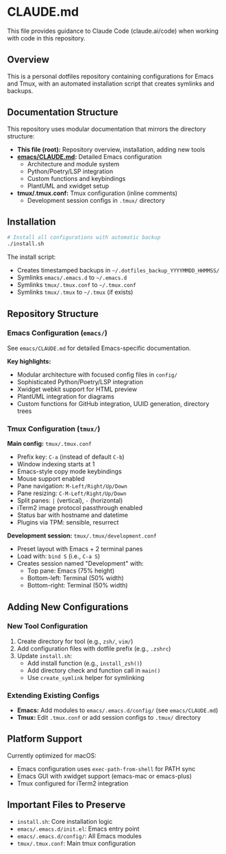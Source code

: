 # CLAUDE.md

This file provides guidance to Claude Code (claude.ai/code) when working with code in this repository.

## Overview

This is a personal dotfiles repository containing configurations for Emacs and Tmux, with an automated installation script that creates symlinks and backups.

## Documentation Structure

This repository uses modular documentation that mirrors the directory structure:

- **This file (root):** Repository overview, installation, adding new tools
- **[emacs/CLAUDE.md](emacs/CLAUDE.md):** Detailed Emacs configuration
  - Architecture and module system
  - Python/Poetry/LSP integration
  - Custom functions and keybindings
  - PlantUML and xwidget setup
- **tmux/.tmux.conf:** Tmux configuration (inline comments)
  - Development session configs in `.tmux/` directory

## Installation

```bash
# Install all configurations with automatic backup
./install.sh
```

The install script:
- Creates timestamped backups in `~/.dotfiles_backup_YYYYMMDD_HHMMSS/`
- Symlinks `emacs/.emacs.d` to `~/.emacs.d`
- Symlinks `tmux/.tmux.conf` to `~/.tmux.conf`
- Symlinks `tmux/.tmux` to `~/.tmux` (if exists)

## Repository Structure

### Emacs Configuration (`emacs/`)
See `emacs/CLAUDE.md` for detailed Emacs-specific documentation.

**Key highlights:**
- Modular architecture with focused config files in `config/`
- Sophisticated Python/Poetry/LSP integration
- Xwidget webkit support for HTML preview
- PlantUML integration for diagrams
- Custom functions for GitHub integration, UUID generation, directory trees

### Tmux Configuration (`tmux/`)

**Main config:** `tmux/.tmux.conf`
- Prefix key: `C-a` (instead of default `C-b`)
- Window indexing starts at 1
- Emacs-style copy mode keybindings
- Mouse support enabled
- Pane navigation: `M-Left/Right/Up/Down`
- Pane resizing: `C-M-Left/Right/Up/Down`
- Split panes: `|` (vertical), `-` (horizontal)
- iTerm2 image protocol passthrough enabled
- Status bar with hostname and datetime
- Plugins via TPM: sensible, resurrect

**Development session:** `tmux/.tmux/development.conf`
- Preset layout with Emacs + 2 terminal panes
- Load with: `bind S` (i.e., `C-a S`)
- Creates session named "Development" with:
  - Top pane: Emacs (75% height)
  - Bottom-left: Terminal (50% width)
  - Bottom-right: Terminal (50% width)

## Adding New Configurations

### New Tool Configuration
1. Create directory for tool (e.g., `zsh/`, `vim/`)
2. Add configuration files with dotfile prefix (e.g., `.zshrc`)
3. Update `install.sh`:
   - Add install function (e.g., `install_zsh()`)
   - Add directory check and function call in `main()`
   - Use `create_symlink` helper for symlinking

### Extending Existing Configs
- **Emacs:** Add modules to `emacs/.emacs.d/config/` (see `emacs/CLAUDE.md`)
- **Tmux:** Edit `.tmux.conf` or add session configs to `.tmux/` directory

## Platform Support

Currently optimized for macOS:
- Emacs configuration uses `exec-path-from-shell` for PATH sync
- Emacs GUI with xwidget support (emacs-mac or emacs-plus)
- Tmux configured for iTerm2 integration

## Important Files to Preserve

- `install.sh`: Core installation logic
- `emacs/.emacs.d/init.el`: Emacs entry point
- `emacs/.emacs.d/config/`: All Emacs modules
- `tmux/.tmux.conf`: Main tmux configuration
